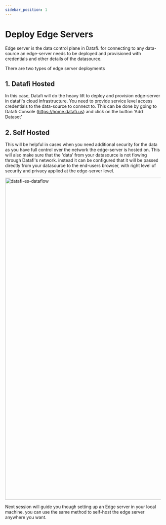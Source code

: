 ```yaml
---
sidebar_position: 1
---
```


# Deploy Edge Servers

Edge server is the data control plane in Datafi. for connecting to any data-source an edge-server needs to be deployed and provisioned with credentials and other details of the datasource.

There are two types of edge server deployments

## 1. Datafi Hosted

In this case, Datafi will do the heavy lift to deploy and provision edge-server in datafi's cloud infrastructure. You need to provide service level access credentials to the data-source to connect to. This can be done by going to Datafi Console (https://home.datafi.us) and click on the button 'Add Dataset'

## 2. Self Hosted

This will be helpful in cases when you need additional security for the data as you have full control over the network the edge-server is hosted on. This will also make sure that the 'data' from your datasource is not flowing through Datafi's network. instead it can be configured that it will be passed directly from your datasource to the end-users browser, with right level of security and privacy applied at the edge-server level.


<img width="1037" alt="datafi-es-dataflow" src="https://user-images.githubusercontent.com/7609895/195724526-3abcc2a1-b094-4f45-88ad-7fbe7a3f91c5.png">

Next session will guide you though setting up an Edge server in your local machine. you can use the same method to self-host the edge server anywhere you want.
